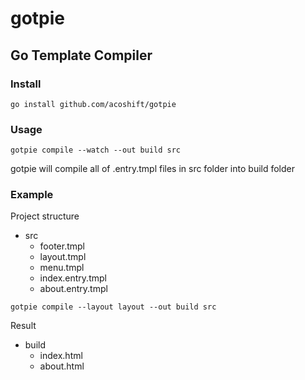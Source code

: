 # gotpie

## Go Template Compiler

### Install

`go install github.com/acoshift/gotpie`

### Usage

`gotpie compile --watch --out build src`

gotpie will compile all of .entry.tmpl files in src folder into build folder

### Example

Project structure

- src
  - footer.tmpl
  - layout.tmpl
  - menu.tmpl
  - index.entry.tmpl
  - about.entry.tmpl

`gotpie compile --layout layout --out build src`

Result

- build
  - index.html
  - about.html
